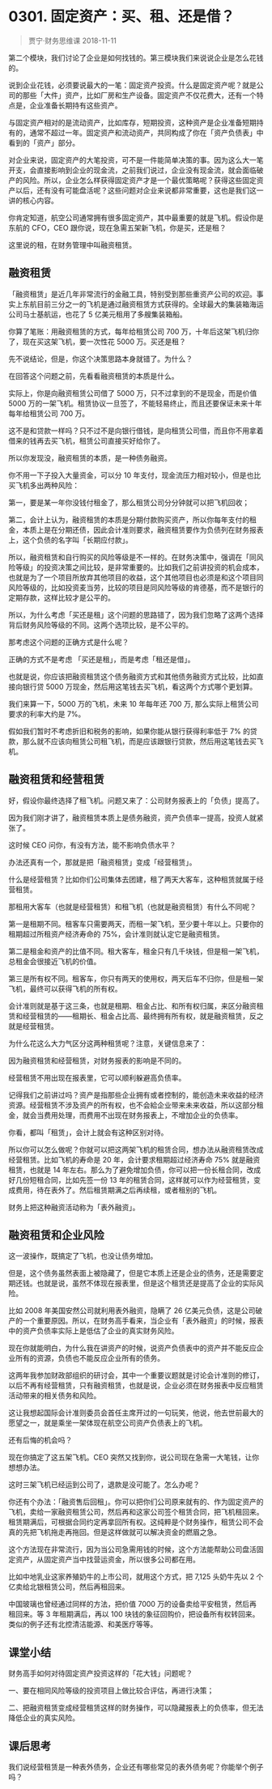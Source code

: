 # 0301. 固定资产：买、租、还是借？
> 贾宁·财务思维课
2018-11-11

第二个模块，我们讨论了企业是如何找钱的。第三模块我们来说说企业是怎么花钱的。

说到企业花钱，必须要说最大的一笔：固定资产投资。什么是固定资产呢？就是公司的那些「大件」资产，比如厂房和生产设备。固定资产不仅花费大，还有一个特点是，企业准备长期持有这些资产。

与固定资产相对的是流动资产，比如库存，短期投资，这种资产是企业准备短期持有的，通常不超过一年。固定资产和流动资产，共同构成了你在「资产负债表」中看到的「资产」部分。

对企业来说，固定资产的大笔投资，可不是一件能简单决策的事。因为这么大一笔开支，会直接影响到企业的现金流，之前我们说过，企业没有现金流，就会面临破产的风险。所以，企业怎么样获得固定资产才是一个最优策略呢？获得这些固定资产以后，还有没有可能盘活呢？这些问题对企业来说都非常重要，这也是我们这一讲的核心内容。

你肯定知道，航空公司通常拥有很多固定资产，其中最重要的就是飞机。假设你是东航的 CFO，CEO 跟你说，现在急需五架新飞机，你是买，还是租？

这里说的租，在财务管理中叫融资租赁。

## 融资租赁
「融资租赁」是近几年非常流行的金融工具，特别受到那些重资产公司的欢迎。事实上东航目前三分之一的飞机是通过融资租赁方式获得的。全球最大的集装箱海运公司马士基航运，也花了 5 亿美元租用了多艘集装箱船。

你算了笔账：用融资租赁的方式，每年给租赁公司 700 万，十年后这架飞机归你了，现在买这架飞机，要一次性花 5000 万。买还是租？

先不说结论，但是，你这个决策思路本身就错了。为什么？

在回答这个问题之前，先看看融资租赁的本质是什么。

实际上，你是向融资租赁公司借了 5000 万，只不过拿到的不是现金，而是价值 5000 万的一架飞机。租赁协议一旦签了，不能轻易终止，而且还要保证未来十年每年给租赁公司 700 万。

这不是和贷款一样吗？只不过不是向银行借钱，是向租赁公司借，而且你不用拿着借来的钱再去买飞机，租赁公司直接买好给你了。

所以你发现没，融资租赁的本质，是一种债务融资。

你不用一下子投入大量资金，可以分 10 年支付，现金流压力相对较小，但是也比买飞机多出两种风险：

第一，要是某一年你没钱付租金了，那么租赁公司分分钟就可以把飞机回收；

第二，会计上认为，融资租赁的本质是分期付款购买资产，所以你每年支付的租金，本质上是在分期还债，因此会计准则要求，融资租赁要作为负债列在财务报表上，这个负债的名字叫「长期应付款」。

所以，融资租赁和自行购买的风险等级是不一样的。在财务决策中，强调在「同风险等级」的投资决策之间比较，是非常重要的。比如我们之前讲投资的机会成本，也就是为了一个项目所放弃其他项目的收益，这个其他项目也必须是和这个项目同风险等级的，比如投资麦当劳，比较的项目是同风险等级的肯德基，而不是银行的定期存款，这样比较才是公平的。

所以，为什么考虑「买还是租」这个问题的思路错了，因为我们忽略了这两个选择背后财务风险等级的不同。这两个选项比较，是不公平的。

那考虑这个问题的正确方式是什么呢？

正确的方式不是考虑 「买还是租」，而是考虑「租还是借」。

也就是说，你应该把融资租赁这个债务融资方式和其他债务融资方式比较，比如直接向银行贷 5000 万现金，然后用这笔钱去买飞机，看这两个方式哪个更划算。

我们来算一下，5000 万的飞机，未来 10 年每年还 700 万, 那么实际上租赁公司要求的利率大约是 7%。

假如我们暂时不考虑折旧和税务的影响，如果你能从银行获得利率低于 7% 的贷款，那么就不应该向租赁公司租飞机，而是应该跟银行贷款，然后用这笔钱去买飞机。

## 融资租赁和经营租赁
好，假设你最终选择了租飞机。问题又来了：公司财务报表上的「负债」提高了。

因为我们刚才讲了，融资租赁本质上是债务融资，资产负债率一提高，投资人就紧张了。

这时候 CEO 问你，有没有方法，能不影响负债水平？

办法还真有一个，那就是把「融资租赁」变成「经营租赁」。

什么是经营租赁？比如你们公司集体去团建，租了两天大客车，这种租赁就属于经营租赁。

那租用大客车（也就是经营租赁）和租飞机（也就是融资租赁）有什么不同呢？

第一是租期不同。租客车只需要两天，而租一架飞机，至少要十年以上。只要你的租期超过所租资产经济寿命的 75%，会计准则就认定它是融资租赁。

第二是租金和资产的比值不同。租大客车，租金只有几千块钱，但是租一架飞机，总租金会很接近飞机的价值。

第三是所有权不同。租客车，你只有两天的使用权，两天后车不归你，但是租一架飞机，最终可以获得飞机的所有权。

会计准则就是基于这三条，也就是租期、租金占比、和所有权归属，来区分融资租赁和经营租赁的——租期长、租金占比高、最终拥有所有权，就是融资租赁，反之就是经营租赁。

为什么花这么大力气区分这两种租赁呢？注意，关键信息来了：

因为融资租赁和经营租赁，对财务报表的影响是不同的。

经营租赁不用出现在报表里，它可以顺利躲避高负债率。

记得我们之前讲过吗？资产是指那些企业拥有或者控制的，能创造未来收益的经济资源。经营租赁不涉及资产的所有权，也不会給企业带来未来收益，所以这部分租金，就会当费用处理，而费用不出现在财务报表上，不增加企业的负债率。

你看，都叫「租赁」，会计上就会有这种区别对待。

所以你可以怎么做呢？你就可以把这两架飞机的租赁合同，想办法从融资租赁改成经营租赁。比如飞机的寿命是 20 年，会计要求租期超过经济寿命 75% 就是融资租赁，也就是 14 年左右。那么为了避免增加负债，你可以把一份长租合同，改成好几份短租合同，比如先签一份 13 年的租赁合同，这样就可以作为经营租赁，变成费用，待在表外了。然后租赁期满之后再续租，或者租别的飞机。

财务上把这种融资活动称为「表外融资」。

## 融资租赁和企业风险
这一波操作，既搞定了飞机，也没让债务增加。

但是，这个债务虽然表面上被隐藏了，但是它本质上还是企业的债务，还是需要定期还钱。也就是说，虽然不体现在报表里，但是这个租赁还是提高了企业的实际风险。

比如 2008 年美国安然公司就利用表外融资，隐瞒了 26 亿美元负债，这是公司破产的一个重要原因。所以，在财务高手看来，当企业有「表外融资」的时候，报表中的资产负债率实际上是低估了企业的真实财务风险。

现在你就能明白，为什么我在讲资产的时候，说资产负债表中的资产并不能反应企业所有的资源，负债也不能反应企业所有的债务。

这两年我参加财政部组织的研讨会，其中一个重要议题就是讨论会计准则的修订，以后不再有经营租赁，只有融资租赁，也就是说，企业必须在财务报表中反应租赁活动带来的相关债务和风险。

这让我想起国际会计准则委员会首任主席开过的一句玩笑，他说，他去世前最大的愿望之一，就是乘坐一架体现在航空公司资产负债表上的飞机。

还有后悔的机会吗？

现在你搞定了这五架飞机。CEO 突然又找到你，说公司现在急需一大笔钱，让你想想办法。

这时三架飞机已经运到公司了，退款是没可能了。怎么办呢？

你还有个办法：「融资售后回租」。你可以把你们公司原来就有的、作为固定资产的飞机，卖给一家融资租赁公司，然后再和这家公司签个租赁合同，把飞机租回来。租赁期满后，可根据合同约定再拿回所有权。这纯粹是个财务操作，租赁公司不会真的先把飞机拖走再拖回。但是这样做就可以解决资金的燃眉之急。

这个方法现在非常流行，因为当公司急需用钱的时候，这个方法能帮助公司盘活固定资产，从固定资产当中找营运资金，所以很多公司都在用。

比如中地乳业这家养殖奶牛的上市公司，就用这个方式，把 7,125 头奶牛先以 2 个亿卖给北银租赁公司，然后再租回来。

中国玻璃也曾经通过同样的方法，把价值 7000 万的设备卖给平安租赁，然后再租回来。等 3 年租期满后，再以 100 块钱的象征回购价，把设备所有权转回来。类似的例子还有北控清洁能源、和美医疗等等。

## 课堂小结
财务高手如何对待固定资产投资这样的「花大钱」问题呢？

一、要在相同风险等级的投资项目上做比较合评估，再进行决策；

二、把融资租赁变成经营租赁这样的财务操作，可以隐藏报表上的负债率，但无法降低企业的真实风险。

## 课后思考
我们说经营租赁是一种表外债务，企业还有哪些常见的表外债务呢？你能举个例子吗？



